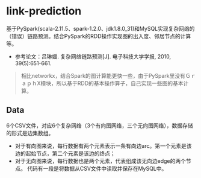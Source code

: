 # link-prediction
基于PySpark(scala-2.11.5、spark-1.2.0、jdk1.8.0_31)和MySQL实现复杂网络的（错误）链路预测。结合PySpark的RDD操作实现图的出入度、邻居节点的计算等。

* 参考论文：吕琳媛. 复杂网络链路预测[J]. 电子科技大学学报, 2010, 39(5):651-661.

>相比networkx，结合Spark的图计算能更快一些，由于PySpark里没有ＧｒａｐｈX模块，所以基于RDD的基本操作算子，自己实现一些图的基本计算。

## Data
6个CSV文件，对应6个复杂网络（3个有向图网络，三个无向图网络），数据存储的形式是边集数组。
* 对于有向图来说，每行数据有两个元素表示一条有向边arc。第一个元素是该边的起始节点，第二个元素是该边的终点；
* 对于无向图来说，每行数据也是两个元素，代表组成该无向边edge的两个节点。
代码有一段是将数据从CSV文件中读取并保存在MySQL中。
